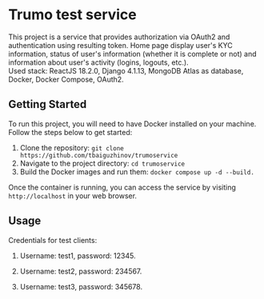 # Trumo test service

This project is a service that provides authorization via OAuth2 and authentication using resulting token. Home page display user's KYC information, status of user's information (whether it is complete or not) and information about user's activity (logins, logouts, etc.).  
Used stack: ReactJS 18.2.0, Django 4.1.13, MongoDB Atlas as database, Docker, Docker Compose, OAuth2.

## Getting Started

To run this project, you will need to have Docker installed on your machine. Follow the steps below to get started:

1. Clone the repository: `git clone https://github.com/tbaiguzhinov/trumoservice`
2. Navigate to the project directory: `cd trumoservice`
3. Build the Docker images and run them: `docker compose up -d --build.`

Once the container is running, you can access the service by visiting `http://localhost` in your web browser.

## Usage

Credentials for test clients:

1. Username: test1, password: 12345.

2. Username: test2, password: 234567.

3. Username: test3, password: 345678.

